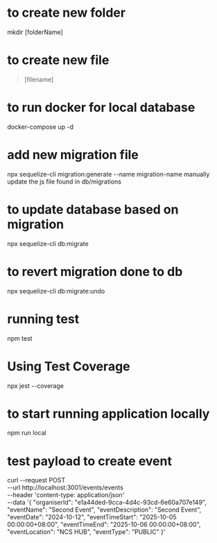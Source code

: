 # to create new folder
mkdir [folderName]

# to create new file 
> [filename]

# to run docker for local database
docker-compose up -d

# add new migration file 
npx sequelize-cli migration:generate --name migration-name
manually update the js file found in db/migrations

# to update database based on migration
npx sequelize-cli db:migrate

# to revert migration done to db
npx sequelize-cli db:migrate:undo

# running test
npm test

# Using Test Coverage
npx jest --coverage

# to start running application locally
npm run local

# test payload to create event
curl --request POST \
  --url http://localhost:3001/events/events \
  --header 'content-type: application/json' \
  --data '{
    "organiserId": "e1a44ded-9cca-4d4c-93cd-6e60a707e149",
    "eventName": "Second Event",
    "eventDescription": "Second Event",
    "eventDate": "2024-10-12",
    "eventTimeStart": "2025-10-05 00:00:00+08:00",
    "eventTimeEnd": "2025-10-06 00:00:00+08:00",
    "eventLocation": "NCS HUB",
    "eventType": "PUBLIC"
  }'
